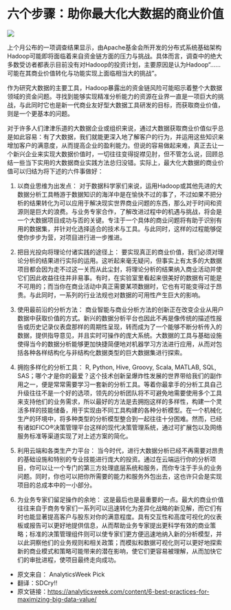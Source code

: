 # 六个步骤：助你最大化大数据的商业价值

![](http://static.datartisan.com/upload/attachment/2015/08/DbO8Mojn.jpg)

上个月公布的一项调查结果显示，由Apache基金会所开发的分布式系统基础架构Hadoop可能即将面临着来自资金链方面的压力与挑战。具体而言，调查中的绝大多数受访者都表示目前没有对Hadoop的投资计划，主要原因是认为Hadoop“……可能在其商业价值转化与功能实现上面临相当大的挑战”。

作为研究大数据的主要工具，Hadoop暴露出的资金链风险可能昭示着整个大数据领域的资金问题。寻找到能够实现精准分析能力的资源在业界一直是一项巨大的挑战，与此同时它也是新一代商业友好型大数据工具研发的目标，而获取商业价值，则是一个更基本的问题。

对于许多人们津津乐道的大数据企业或组织来说，通过大数据获取商业价值似乎总是如此容易：有了大数据，我们就能更深入地了解客户的行为，并运用这些知识来增加客户的满意度，从而提高企业的盈利能力。但说的容易做起来难，真正去让一个新兴企业来实现大数据价值时，一切往往变得捉襟见肘，但不管怎么说，回顾总结一些当下实用的大数据商业实践方法总归没错。实际上，最大化大数据的商业价值可以归结为将下述的六件事做好：

 

1. 以商业思维为出发点：
对于数据科学家们来说，运用Hadoop或其他先进的大数据分析工具畅游于数据知识的海洋中是在愉快不过的事了，不过如果不把分析的结果转化为可以应用于解决现实世界商业问题的东西，那么对于时间和资源则是巨大的浪费。与业务专家合作，了解改进过程中的机遇与挑战，将会是一个大数据项目成功与否的关键。专注于一个具体的商业问题将有助于识别有用的数据集，并针对化选择适合的技术与工具。与此同时，这样的过程能够促使你步步为营，对项目进行进一步推进。

2. 把目光投向将理论付诸实践的途径上：
要实现真正的商业价值，我们必须对理论分析的结果进行实际的运用。这听起来毫无疑问，但事实上有太多的大数据项目都会因为走不过这一关而从此尘封，将理论分析的结果纳入商业活动并使它们因此收益往往并非易事。有时，在实验室里看起来很美好的数据有可能是不可用的；而当你在商业活动中真正需要某项数据时，它也有可能变得过于昂贵。与此同时，一系列的行业法规也对数据的可用性产生巨大的影响。

3. 使用最前沿的分析方法：
商业智能与商业分析方法的创新正在改变企业从用户数据中获取价值的方式。新兴的数据分析平台也因此不再是像传统的描述性报告或历史记录仪表盘那样的周期性呈现，转而成为了一个能够不断分析传入的数据，提供指导意见，并且实时可操作的庞大系统。大数据的工具与基础设施使得当今的数据分析能够更加快捷简便地对机器学习方法进行应用，从而对包括各种各样结构化与非结构化数据类型的巨大数据集进行探索。

4. 拥抱多样化的分析工具：
R, Python, Hive, Groovy, Scala, MATLAB, SQL, SAS；哪个才是你的最爱？这个技术创新呈爆炸性发展的世界带给我们的副作用之一，便是常常需要学习一套新的分析工具。等着你最拿手的分析工具自己升级往往不是一个好的选项，领先的分析团队将不可避免地需要使用多个工具来支持他们的业务需求，所以最好的方法是去拥抱这样的多样性，构建一个灵活多样的技能储备，用于实现由不同工具构建的各种分析模型。在一个机械化生产的环境中，将多种类型的分析模型整合到一起往往十分困难。然而，已经有诸如FICO®决策管理平台这样的现代决策管理系统，通过可扩展包以及网络服务标准等渠道实现了对上述方案的简化。

5. 利用云端和各类生产力平台：
当今时代，进行大数据分析已经不再需要对昂贵的基础设施和特别的专业技能进行庞大的投资。通过在云端运行你的分析项目，你可以让一个专门的第三方处理底层系统和服务，而你专注于手头的业务问题。同时，你也可以把你所需要的能力和服务外包出去，这也许只会是实现项目的总成本中的一小部分。

6. 为业务专家们留足操作的余地：
这是最后也是最重要的一点。最大的商业价值往往来自于商务专家们一系列可以迅速转化为差异化战略的新见解，而它们有时也能显著提高客户与股东对你的满意程度。具有交互性和高度可视化的仪表板或报告可以更好地提供信息，从而帮助业务专家提出更科学有效的商业策略；标准的决策管理组件则可以使专家们更方便迅速地纳入新的分析模型，并以此洞察他们的业务规则和相关政策；而模拟和数据可视化则可以更好地探索新的商业模式和策略可能带来的潜在影响，使它们更容易被理解，从而加快它们的审批进程，使项目最终走向成功。

- 原文来自： AnalyticsWeek Pick
- 翻译：SDCry!!
- 原文链接：https://analyticsweek.com/content/6-best-practices-for-maximizing-big-data-value/